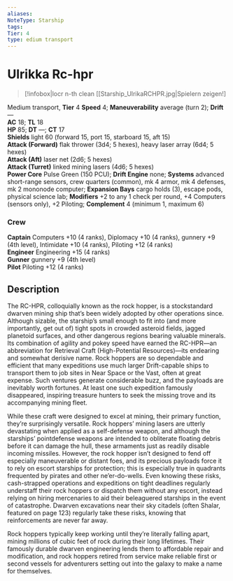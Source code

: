 ```yaml
---
aliases: 
NoteType: Starship
tags: 
Tier: 4
type: edium transport 
---
```


# Ulrikka Rc-hpr

> [!infobox|locr n-th clean
>  [[Starship_UlrikaRCHPR.jpg|Spielern zeigen!]
> 
Medium transport, **Tier** 4 
**Speed** 4; **Maneuverability** average (turn 2); **Drift** —  
**AC** 18; **TL** 18  
**HP** 85; **DT** —; **CT** 17  
**Shields** light 60 (forward 15, port 15, starboard 15, aft 15)  
**Attack (Forward)** flak thrower (3d4; 5 hexes), heavy laser array (6d4; 5 hexes)  
**Attack (Aft)** laser net (2d6; 5 hexes)  
**Attack (Turret)** linked mining lasers (4d6; 5 hexes)  
**Power Core** Pulse Green (150 PCU); **Drift Engine** none; **Systems** advanced short-range sensors, crew quarters (common), mk 4 armor, mk 4 defenses, mk 2 mononode computer; **Expansion Bays** cargo holds (3), escape pods, physical science lab; **Modifiers** +2 to any 1 check per round, +4 Computers (sensors only), +2 Piloting; **Complement** 4 (minimum 1, maximum 6)

### Crew

**Captain** Computers +10 (4 ranks), Diplomacy +10 (4 ranks), gunnery +9 (4th level), Intimidate +10 (4 ranks), Piloting +12 (4 ranks)  
**Engineer** Engineering +15 (4 ranks)  
**Gunner** gunnery +9 (4th level)  
**Pilot** Piloting +12 (4 ranks)

## Description

The RC-HPR, colloquially known as the rock hopper, is a stockstandard dwarven mining ship that’s been widely adopted by other operations since. Although sizable, the starship’s small enough to fit into (and more importantly, get out of) tight spots in crowded asteroid fields, jagged planetoid surfaces, and other dangerous regions bearing valuable minerals. Its combination of agility and pokey speed have earned the RC-HPR—an abbreviation for Retrieval Craft (High-Potential Resources)—its endearing and somewhat derisive name. Rock hoppers are so dependable and efficient that many expeditions use much larger Drift-capable ships to transport them to job sites in Near Space or the Vast, often at great expense. Such ventures generate considerable buzz, and the payloads are inevitably worth fortunes. At least one such expedition famously disappeared, inspiring treasure hunters to seek the missing trove and its accompanying mining fleet.  
  
While these craft were designed to excel at mining, their primary function, they’re surprisingly versatile. Rock hoppers’ mining lasers are utterly devastating when applied as a self-defense weapon, and although the starships’ pointdefense weapons are intended to obliterate floating debris before it can damage the hull, these armaments just as readily disable incoming missiles. However, the rock hopper isn’t designed to fend off especially maneuverable or distant foes, and its precious payloads force it to rely on escort starships for protection; this is especially true in quadrants frequented by pirates and other ne’er-do-wells. Even knowing these risks, cash-strapped operations and expeditions on tight deadlines regularly understaff their rock hoppers or dispatch them without any escort, instead relying on hiring mercenaries to aid their beleaguered starships in the event of catastrophe. Dwarven excavations near their sky citadels (often Shalar, featured on page 123) regularly take these risks, knowing that reinforcements are never far away.  
  
Rock hoppers typically keep working until they’re literally falling apart, mining millions of cubic feet of rock during their long lifetimes. Their famously durable dwarven engineering lends them to affordable repair and modification, and rock hoppers retired from service make reliable first or second vessels for adventurers setting out into the galaxy to make a name for themselves.

